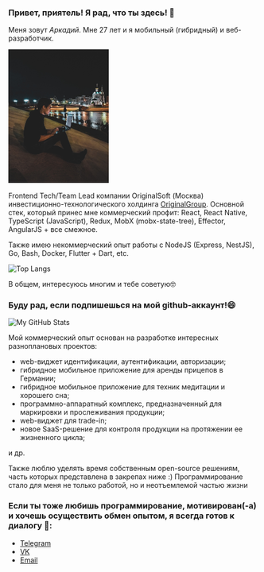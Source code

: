 ### Привет, приятель! Я рад, что ты здесь! 👋

Меня зовут <i>Аркадий</i>. Мне 27 лет и я мобильный (гибридный) и веб-разработчик.

<img src="zhark10.jpg" width="40%">

Frontend Tech/Team Lead компании OriginalSoft (Москва) инвестиционно-технологического холдинга [OriginalGroup](https://original-group.ru/).
Основной стек, который принес мне коммерческий профит: React, React Native, TypeScript (JavaScript), Redux, MobX (mobx-state-tree), Effector, AngularJS + все смежное.

Также имею некоммерческий опыт работы с NodeJS (Express, NestJS), Go, Bash, Docker, Flutter + Dart, etc.

![Top Langs](https://github-readme-stats.vercel.app/api/top-langs/?username=zhark10&layout=compact&theme=dark)

В общем, интересуюсь многим и тебе советую🤓

### Буду рад, если подпишешься на мой github-аккаунт!😄
![My GitHub Stats](https://github-readme-stats.vercel.app/api?username=zhark10&show_icons=true&theme=dark)

Мой коммерческий опыт основан на разработке интересных разноплановых проектов: 
- web-виджет идентификации, аутентификации, авторизации; 
- гибридное мобильное приложение для аренды прицепов в Германии;
- гибридное мобильное приложение для техник медитации и хорошего сна;
- программно-аппаратный комплекс, предназначенный для маркировки и прослеживания продукции;
- web-виджет для trade-in;
- новое SaaS-решение для контроля продукции на протяжении ее жизненного цикла;

и др.

Также люблю уделять время собственным open-source решениям, часть которых представлена в закрепах ниже :)
Программирование стало для меня не только работой, но и неотъемлемой частью жизни

### Если ты тоже любишь программирование, мотивирован(-а) и хочешь осуществить обмен опытом, я всегда готов к диалогу 💬:
- [Telegram](https://t.me/zhark_10)
- [VK](https://vk.com/a.zharavin)
- [Email](mailto:zharavinarkady@gmail.com)

<!--
**Zhark10/Zhark10** is a ✨ _special_ ✨ repository because its `README.md` (this file) appears on your GitHub profile.

Here are some ideas to get you started:

- 🔭 I’m currently working on ...
- 🌱 I’m currently learning ...
- 👯 I’m looking to collaborate on ...
- 🤔 I’m looking for help with ...
- 💬 Ask me about ...
- 📫 How to reach me: ...
- 😄 Pronouns: ...
- ⚡ Fun fact: ...
-->
